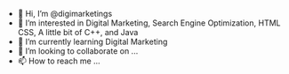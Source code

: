 - 👋 Hi, I’m @digimarketings
- 👀 I’m interested in Digital Marketing, Search Engine Optimization, HTML CSS, A little bit of C++, and Java
- 🌱 I’m currently learning Digital Marketing
- 💞️ I’m looking to collaborate on ...
- 📫 How to reach me ...

<!---
digimarketings/digimarketings is a ✨ special ✨ repository because its `README.md` (this file) appears on your GitHub profile.
You can click the Preview link to take a look at your changes.
--->

